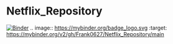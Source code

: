 # Netflix_Repository
[![Binder](https://mybinder.org/badge_logo.svg)](https://mybinder.org/v2/gh/Frank0627/Netflix_Repository/main)
.. image:: https://mybinder.org/badge_logo.svg
 :target: https://mybinder.org/v2/gh/Frank0627/Netflix_Repository/main
